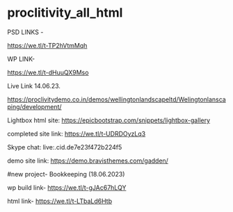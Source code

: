 # proclitivity_all_html



PSD LINKS - 

https://we.tl/t-TP2hVtmMqh




WP LINK-

https://we.tl/t-dHuuQX9Mso



Live Link 14.06.23.

https://proclivitydemo.co.in/demos/wellingtonlandscapeltd/Welingtonlanscaping/development/



Lightbox html site:
https://epicbootstrap.com/snippets/lightbox-gallery



completed site link:
https://we.tl/t-UDRDOyzLq3



Skype chat:
live:.cid.de7e23f472b224f5

demo site link:
https://demo.bravisthemes.com/gadden/



#new project- Bookkeeping (18.06.2023)

wp build link-   https://we.tl/t-gJAc67hLQY

html link-  https://we.tl/t-LTbaLd6Htb

